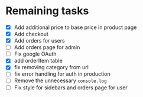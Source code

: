 # Remaining tasks

- [x] Add additional price to base price in product page
- [x] Add checkout
- [x] Add orders for users
- [ ] Add orders page for admin
- [ ] Fix google OAuth
- [x] add orderItem table
- [x] fix removing category from url
- [ ] fix error handling for auth in production
- [ ] Remove the unnecessary `console.log`
- [ ] Fix style for sidebars and orders page for user
